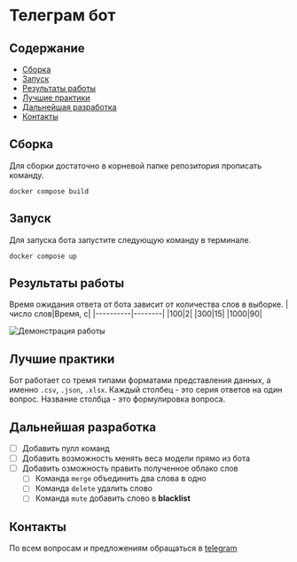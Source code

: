 # Телеграм бот

## Содержание

- [Сборка](#сборка)
- [Запуск](#запуск)
- [Результаты работы](#результаты-работы)
- [Лучшие практики](#лучшие-практики)
- [Дальнейшая разработка](#дальнейшая-разработка)
- [Контакты](#контакты)

## Сборка

Для сборки достаточно в корневой папке репозитория прописать команду. 
```
docker compose build
```

## Запуск

Для запуска бота запустите следующую команду в терминале.
```
docker compose up
```

## Результаты работы

Время ожидания ответа от бота зависит от количества слов в выборке. 
|число слов|Время, с|
|----------|--------|
|100|2|
|300|15|
|1000|90|

![Демонстрация работы](demonstration.gif)

## Лучшие практики

Бот работает со тремя типами форматами представления данных, а именно `.csv`, `.json`, `.xlsx`. 
Каждый столбец - это серия ответов на один вопрос. Название столбца - это формулировка вопроса.

## Дальнейшая разработка

- [ ] Добавить пулл команд
- [ ] Добавить возможность менять веса модели прямо из бота
- [ ] Добавить озможность править полученное облако слов
    - [ ] Команда `merge` объединить два слова в одно
    - [ ] Команда `delete` удалить слово
    - [ ] Команда `mute` добавить слово в __blacklist__

## Контакты
По всем вопросам и предложениям обращаться в [telegram](https://t.me/tmanvit)